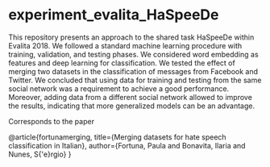 # experiment_evalita_HaSpeeDe

This repository presents an approach to the shared task HaSpeeDe within Evalita 2018. We followed a standard machine learning procedure with training, validation, and testing phases. We considered word embedding as features and deep learning for classification. We tested the effect of merging two datasets in the classification of messages from Facebook and Twitter. We concluded that using data for training and testing from the same social network was a requirement to achieve a good performance. Moreover, adding data from a different social network allowed to improve the results, indicating that more generalized models can be an advantage.

Corresponds to the paper

@article{fortunamerging,
  title={Merging datasets for hate speech classification in Italian},
  author={Fortuna, Paula and Bonavita, Ilaria and Nunes, S{\'e}rgio}
}
